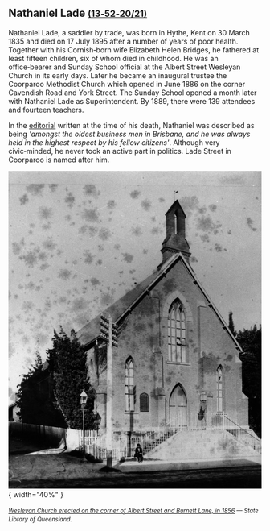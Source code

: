 ## Nathaniel Lade <small>[(13‑52‑20/21)](https://brisbane.discovereverafter.com/profile/31688529 "Go to Memorial Information" )</small>

Nathaniel Lade, a saddler by trade, was born in Hythe, Kent on 30 March 1835 and died on 17 July 1895 after a number of years of poor health. Together with his Cornish‑born wife Elizabeth Helen Bridges, he fathered at least fifteen children, six of whom died in childhood. He was an office‑bearer and Sunday School official at the Albert Street Wesleyan Church in its early days. Later he became an inaugural trustee the Coorparoo Methodist Church which opened in June 1886 on the corner Cavendish Road and York Street. The Sunday School opened a month later with Nathaniel Lade as Superintendent. By 1889, there were 139 attendees and fourteen teachers. 

In the [editorial](https://trove.nla.gov.au/newspaper/article/183709758) written at the time of his death, Nathaniel was described as being *'amongst the oldest business men in Brisbane, and he was always held in the highest respect by his fellow citizens'*. Although very civic‑minded, he never took an active part in politics. Lade Street in Coorparoo is named after him.

![Wesleyan Church erected on the corner of Albert Street and Burnett Lane, in 1856](../assets/wesleyan-church-1883.jpg){ width="40%" }  

*<small>[Wesleyan Church erected on the corner of Albert Street and Burnett Lane, in 1856](http://onesearch.slq.qld.gov.au/permalink/f/1upgmng/slq_alma21220540430002061) — State Library of Queensland.</small>* 
